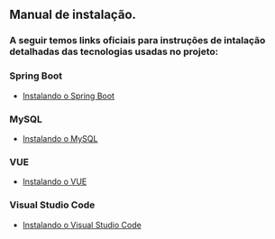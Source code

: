 ## Manual de instalação.
### A seguir temos links oficiais para instruções de intalação detalhadas das tecnologias usadas no projeto:

### Spring Boot
 - [Instalando o Spring Boot](https://docs.spring.io/spring-boot/docs/current/reference/html/getting-started.html)
### MySQL
 - [Instalando o MySQL](https://dev.mysql.com/doc/mysql-installation-excerpt/8.0/en/windows-installation.html)
### VUE
 - [Instalando o VUE](https://br.vuejs.org/v2/guide/installation.html)
### Visual Studio Code
 - [Instalando o Visual Studio Code](https://code.visualstudio.com/docs/setup/windows)
